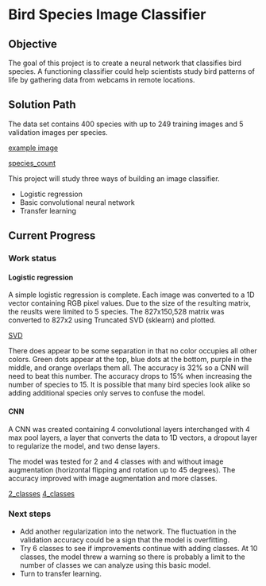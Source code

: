 # Bird Species Image Classifier

## Objective
The goal of this project is to create a neural network that classifies bird species. A functioning classifier could help scientists study bird patterns of life by gathering data from webcams in remote locations.

## Solution Path
The data set contains 400 species with up to 249 training images and 5 validation images per species.

[example image](https://github.com/sdblass/Metis_coursework/blob/master/6_Deep_Learning/MVP/001.jpg)

[species_count](https://github.com/sdblass/Metis_coursework/blob/master/6_Deep_Learning/MVP/species_count.png)

This project will study three ways of building an image classifier.
* Logistic regression
* Basic convolutional neural network
* Transfer learning

## Current Progress
### Work status

#### Logistic regression
A simple logistic regression is complete. Each image was converted to a 1D vector containing RGB pixel values. Due to the size of the resulting matrix, the reuslts were limited to 5 species. The 827x150,528 matrix was converted to 827x2 using Truncated SVD (sklearn) and plotted.

[SVD](https://github.com/sdblass/Metis_coursework/blob/master/6_Deep_Learning/MVP/SVD.png)

There does appear to be some separation in that no color occupies all other colors. Green dots appear at the top, blue dots at the bottom, purple in the middle, and orange overlaps them all. The accuracy is 32% so a CNN will need to beat this number. The accuracy drops to 15% when increasing the number of species to 15. It is possible that many bird species look alike so adding additional species only serves to confuse the model.

#### CNN
A CNN was created containing 4 convolutional layers interchanged with 4 max pool layers, a layer that converts the data to 1D vectors, a dropout layer to regularize the model, and two dense layers.

The model was tested for 2 and 4 classes with and without image augmentation (horizontal flipping and rotation up to 45 degrees). The accuracy improved with image augmentation and more classes.

[2_classes](https://github.com/sdblass/Metis_coursework/blob/master/6_Deep_Learning/MVP/2_classes_acc.png)
[4_classes](https://github.com/sdblass/Metis_coursework/blob/master/6_Deep_Learning/MVP/4_classes_acc.png)

### Next steps
* Add another regularization into the network. The fluctuation in the validation accuracy could be a sign that the model is overfitting.
* Try 6 classes to see if improvements continue with adding classes. At 10 classes, the model threw a warning so there is probably a limit to the number of classes we can analyze using this basic model.
* Turn to transfer learning.
